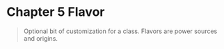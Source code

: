 # Chapter 5 Flavor

> Optional bit of customization for a class.
> Flavors are power sources and origins.